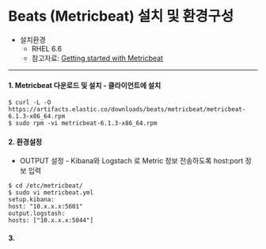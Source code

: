 # Beats (Metricbeat) 설치 및 환경구성

* 설치환경
    * RHEL 6.6
    * 참고자료: [Getting started with Metricbeat](https://www.elastic.co/guide/en/beats/metricbeat/6.1/metricbeat-getting-started.html)
---

#### 1. Metricbeat 다운로드 및 설치 - 클라이언트에 설치
  ```
  $ curl -L -O https://artifacts.elastic.co/downloads/beats/metricbeat/metricbeat-6.1.3-x86_64.rpm
  $ sudo rpm -vi metricbeat-6.1.3-x86_64.rpm
  ```
#### 2. 환경설정
  * OUTPUT 설정 - Kibana와 Logstach 로 Metric 정보 전송하도록 host:port 정보 입력
  ```
  $ cd /etc/metricbeat/
  $ sudo vi metricbeat.yml
  setup.kibana:
  host: "10.x.x.x:5601"
  output.logstash:
  hosts: ["10.x.x.x:5044"]
  ```
#### 3. 